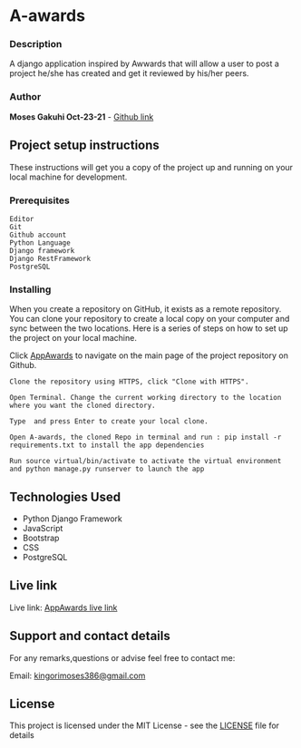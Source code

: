 # A-awards


### Description

A django application inspired by Awwards that will allow a user to post a project he/she has created and get it reviewed by his/her peers.
### Author

**Moses Gakuhi Oct-23-21** - [Github link]()


## Project setup instructions

These instructions will get you a copy of the project up and running on your local machine for development.

### Prerequisites

```
Editor
Git
Github account
Python Language
Django framework
Django RestFramework
PostgreSQL
```

### Installing

When you create a repository on GitHub, it exists as a remote repository. You can clone your repository to create a local copy on your computer and sync between the two locations. Here is a series of steps on how to set up the project on your local machine.

Click [AppAwards]() to navigate on the main page of the project repository on Github.

```
Clone the repository using HTTPS, click "Clone with HTTPS".
```

```
Open Terminal. Change the current working directory to the location where you want the cloned directory.
```

```
Type  and press Enter to create your local clone.

```

```
Open A-awards, the cloned Repo in terminal and run : pip install -r requirements.txt to install the app dependencies

```

```
Run source virtual/bin/activate to activate the virtual environment and python manage.py runserver to launch the app

```

## Technologies Used
- Python Django Framework
- JavaScript
- Bootstrap
- CSS
- PostgreSQL

## Live link

Live link: [AppAwards live link]()

## Support and contact details

For any remarks,questions or advise feel free to contact me:

Email: [kingorimoses386@gmail.com ]()

## License

This project is licensed under the MIT License - see the [LICENSE](LICENSE) file for details